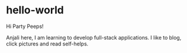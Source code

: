 # hello-world

Hi Party Peeps!

Anjali here, I am learning to develop full-stack applications. 
I like to blog, click pictures and read self-helps.
